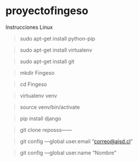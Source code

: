 # proyectofingeso
Instrucciones Linux

>sudo apt-get install python-pip

>sudo apt-get install virtualenv

>sudo apt-get install git

>mkdir Fingeso

>cd Fingeso

>virtualenv venv

>source venv/bin/activate

>pip install django

>git clone reposss——

>git config —global user.email “correo@ajsd.cl”

>git config —global user.name “Nombre"
